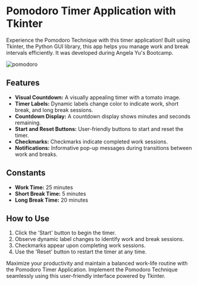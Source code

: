 # Pomodoro Timer Application with Tkinter

Experience the Pomodoro Technique with this timer application! Built using Tkinter, the Python GUI library, this app helps you manage work and break intervals efficiently. It was developed during Angela Yu's Bootcamp.

![pomodoro](https://github.com/fernandodestefani/DevJourneyPortfolio/assets/155449551/506d3a9b-83ca-4c83-bc16-95cb0d7c5d38)

## Features

- **Visual Countdown:** A visually appealing timer with a tomato image.
- **Timer Labels:** Dynamic labels change color to indicate work, short break, and long break sessions.
- **Countdown Display:** A countdown display shows minutes and seconds remaining.
- **Start and Reset Buttons:** User-friendly buttons to start and reset the timer.
- **Checkmarks:** Checkmarks indicate completed work sessions.
- **Notifications:** Informative pop-up messages during transitions between work and breaks.

## Constants

- **Work Time:** 25 minutes
- **Short Break Time:** 5 minutes
- **Long Break Time:** 20 minutes

## How to Use

1. Click the 'Start' button to begin the timer.
2. Observe dynamic label changes to identify work and break sessions.
3. Checkmarks appear upon completing work sessions.
4. Use the 'Reset' button to restart the timer at any time.

Maximize your productivity and maintain a balanced work-life routine with the Pomodoro Timer Application. Implement the Pomodoro Technique seamlessly using this user-friendly interface powered by Tkinter.
